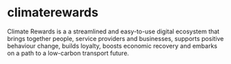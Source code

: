 # climaterewards
Climate Rewards is a a streamlined and easy-to-use digital ecosystem that brings together people, service providers and businesses, supports positive behaviour change, builds loyalty, boosts economic recovery and embarks on a path to a low-carbon transport future.
